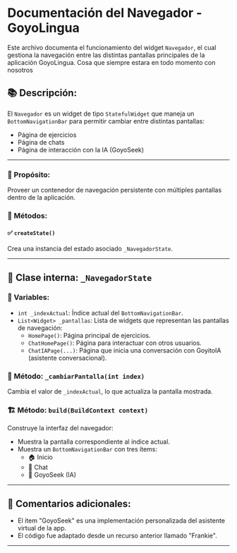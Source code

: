 # Documentación del Navegador - GoyoLingua

Este archivo documenta el funcionamiento del widget `Navegador`, el cual gestiona la navegación entre las distintas pantallas principales de la aplicación GoyoLingua. Cosa que siempre estara en todo momento con nosotros


## 📚 Descripción:
El `Navegador` es un widget de tipo `StatefulWidget` que maneja un `BottomNavigationBar` para permitir cambiar entre distintas pantallas: 
- Página de ejercicios
- Página de chats
- Página de interacción con la IA (GoyoSeek)

---

### 📌 Propósito:
Proveer un contenedor de navegación persistente con múltiples pantallas dentro de la aplicación.

### 🔧 Métodos:

#### ✅ `createState()`
Crea una instancia del estado asociado `_NavegadorState`.

---

## 🔧 Clase interna: `_NavegadorState`

### 🔢 Variables:
- `int _indexActual`: Índice actual del `BottomNavigationBar`.
- `List<Widget> _pantallas`: Lista de widgets que representan las pantallas de navegación:
  - `HomePage()`: Página principal de ejercicios.
  - `ChatHomePage()`: Página para interactuar con otros usuarios.
  - `ChatIAPage(...)`: Página que inicia una conversación con GoyitoIA (asistente conversacional).

### 🔁 Método: `_cambiarPantalla(int index)`
Cambia el valor de `_indexActual`, lo que actualiza la pantalla mostrada.

### 🏗️ Método: `build(BuildContext context)`
Construye la interfaz del navegador:
- Muestra la pantalla correspondiente al índice actual.
- Muestra un `BottomNavigationBar` con tres ítems:
  - 🏠 Inicio
  - 💬 Chat
  - 🤖 GoyoSeek (IA)

---

## 💬 Comentarios adicionales:
- El ítem "GoyoSeek" es una implementación personalizada del asistente virtual de la app.
- El código fue adaptado desde un recurso anterior llamado "Frankie".

---
